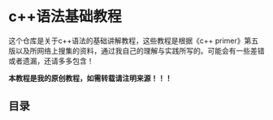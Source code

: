 # c++语法基础教程

这个仓库是关于c++语法的基础讲解教程，这些教程是根据《c++ primer》第五版以及所网络上搜集的资料，通过我自己的理解与实践所写的。可能会有一些差错或者遗漏，还请多多包含！

**本教程是我的原创教程，如需转载请注明来源！！！**

## 目录
